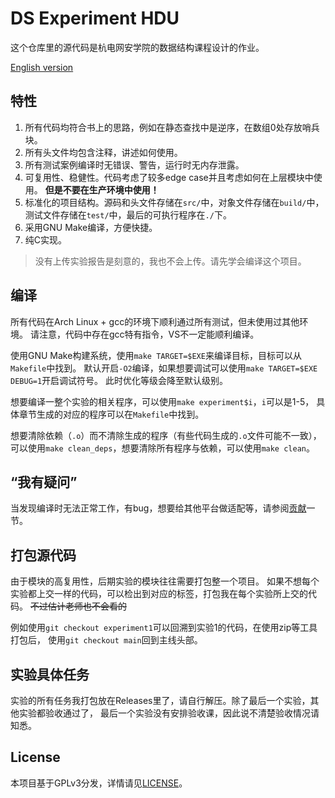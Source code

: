 # DS Experiment HDU

这个仓库里的源代码是杭电网安学院的数据结构课程设计的作业。

[English version](README_en.md)

<!-- 别选CQ的课，要求很多 -->

## 特性

1. 所有代码均符合书上的思路，例如在静态查找中是逆序，在数组0处存放哨兵块。
2. 所有头文件均包含注释，讲述如何使用。
3. 所有测试案例编译时无错误、警告，运行时无内存泄露。
4. 可复用性、稳健性。代码考虑了较多edge case并且考虑如何在上层模块中使用。
   **但是不要在生产环境中使用！**
5. 标准化的项目结构。源码和头文件存储在`src/`中，对象文件存储在`build/`中，
   测试文件存储在`test/`中，最后的可执行程序在`./`下。
6. 采用GNU Make编译，方便快捷。
7. 纯C实现。

> 没有上传实验报告是刻意的，我也不会上传。请先学会编译这个项目。

## 编译

所有代码在Arch Linux + gcc的环境下顺利通过所有测试，但未使用过其他环境。
请注意，代码中存在gcc特有指令，VS不一定能顺利编译。

使用GNU Make构建系统，使用`make TARGET=$EXE`来编译目标，目标可以从`Makefile`中找到。
默认开启`-O2`编译，如果想要调试可以使用`make TARGET=$EXE DEBUG=1`开启调试符号。
此时优化等级会降至默认级别。

想要编译一整个实验的相关程序，可以使用`make experiment$i`，`i`可以是1-5，
具体章节生成的对应的程序可以在`Makefile`中找到。

想要清除依赖（`.o`）而不清除生成的程序（有些代码生成的`.o`文件可能不一致），
可以使用`make clean_deps`，想要清除所有程序与依赖，可以使用`make clean`。

## “我有疑问”

当发现编译时无法正常工作，有bug，想要给其他平台做适配等，请参阅[贡献](CONTRIBUTING.md)一节。

## 打包源代码

由于模块的高复用性，后期实验的模块往往需要打包整一个项目。
如果不想每个实验都上交一样的代码，可以检出到对应的标签，打包我在每个实验所上交的代码。
~~不过估计老师也不会看的~~

例如使用`git checkout experiment1`可以回溯到实验1的代码，在使用zip等工具打包后，
使用`git checkout main`回到主线头部。

## 实验具体任务

实验的所有任务我打包放在Releases里了，请自行解压。除了最后一个实验，其他实验都验收通过了，
最后一个实验没有安排验收课，因此说不清楚验收情况请知悉。

## License

本项目基于GPLv3分发，详情请见[LICENSE](LICENSE)。
